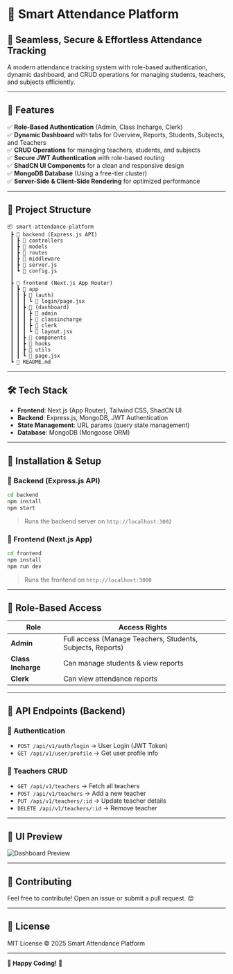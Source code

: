 # 📌 Smart Attendance Platform

## 🎯 Seamless, Secure & Effortless Attendance Tracking
A modern attendance tracking system with role-based authentication, dynamic dashboard, and CRUD operations for managing students, teachers, and subjects efficiently.

---

## 🚀 Features
✅ **Role-Based Authentication** (Admin, Class Incharge, Clerk)  
✅ **Dynamic Dashboard** with tabs for Overview, Reports, Students, Subjects, and Teachers  
✅ **CRUD Operations** for managing teachers, students, and subjects  
✅ **Secure JWT Authentication** with role-based routing  
✅ **ShadCN UI Components** for a clean and responsive design  
✅ **MongoDB Database** (Using a free-tier cluster)  
✅ **Server-Side & Client-Side Rendering** for optimized performance  

---

## 📁 Project Structure
```
📦 smart-attendance-platform
 ┣ 📂 backend (Express.js API)
 ┃ ┣ 📂 controllers
 ┃ ┣ 📂 models
 ┃ ┣ 📂 routes
 ┃ ┣ 📂 middleware
 ┃ ┣ 📜 server.js
 ┃ ┗ 📜 config.js
 ┃
 ┣ 📂 frontend (Next.js App Router)
 ┃ ┣ 📂 app
 ┃ ┃ ┣ 📂 (auth)
 ┃ ┃ ┃ ┗ 📜 login/page.jsx
 ┃ ┃ ┣ 📂 (dashboard)
 ┃ ┃ ┃ ┣ 📂 admin
 ┃ ┃ ┃ ┣ 📂 classincharge
 ┃ ┃ ┃ ┣ 📂 clerk
 ┃ ┃ ┃ ┗ 📜 layout.jsx
 ┃ ┃ ┣ 📂 components
 ┃ ┃ ┣ 📂 hooks
 ┃ ┃ ┣ 📂 utils
 ┃ ┃ ┗ 📜 page.jsx
 ┗ 📜 README.md
```

---

## 🛠️ Tech Stack
- **Frontend**: Next.js (App Router), Tailwind CSS, ShadCN UI
- **Backend**: Express.js, MongoDB, JWT Authentication
- **State Management**: URL params (query state management)
- **Database**: MongoDB (Mongoose ORM)

---

## 🚀 Installation & Setup
### 🔹 Backend (Express.js API)
```sh
cd backend
npm install
npm start
```
> Runs the backend server on `http://localhost:3002`

### 🔹 Frontend (Next.js App)
```sh
cd frontend
npm install
npm run dev
```
> Runs the frontend on `http://localhost:3000`

---

## 🔑 Role-Based Access
| Role         | Access Rights |
|-------------|--------------|
| **Admin** | Full access (Manage Teachers, Students, Subjects, Reports) |
| **Class Incharge** | Can manage students & view reports |
| **Clerk** | Can view attendance reports |

---

## 📌 API Endpoints (Backend)
### 🔹 Authentication
- `POST /api/v1/auth/login` → User Login (JWT Token)
- `GET /api/v1/user/profile` → Get user profile info

### 🔹 Teachers CRUD
- `GET /api/v1/teachers` → Fetch all teachers
- `POST /api/v1/teachers` → Add a new teacher
- `PUT /api/v1/teachers/:id` → Update teacher details
- `DELETE /api/v1/teachers/:id` → Remove teacher

---

## 🎨 UI Preview
![Dashboard Preview](https://via.placeholder.com/1000x500?text=Dashboard+Preview)

---

## 🤝 Contributing
Feel free to contribute! Open an issue or submit a pull request. 😊

---

## 📜 License
MIT License © 2025 Smart Attendance Platform

---

**🚀 Happy Coding!** 🎉

